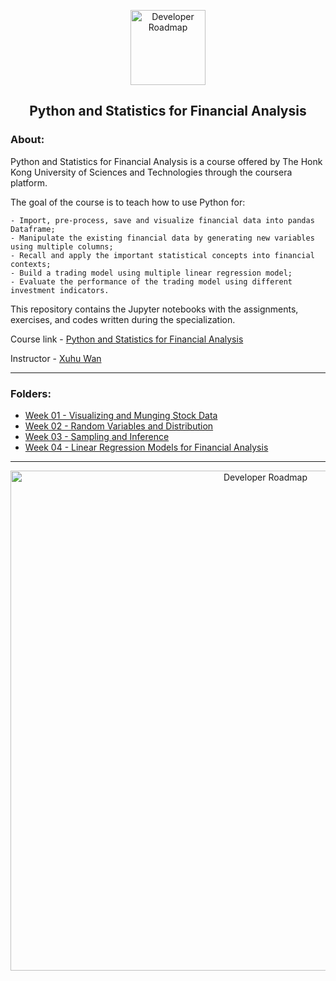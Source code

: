 <p align="center">
  <a href="https://github.com/marcoshsq/PythonFinancialAnalysis">
    <img src="https://github.com/marcoshsq/PythonFinancialAnalysis/blob/main/Images/AnalysisIcon.png" alt="Developer Roadmap" width="120" height="120">
  </a>
</p>
<h2 align="center">Python and Statistics for Financial Analysis</h2>

<h3>About:</h3>

Python and Statistics for Financial Analysis is a course offered by The Honk Kong University of Sciences and Technologies through the coursera platform.

The goal of the course is to teach how to use Python for:

    - Import, pre-process, save and visualize financial data into pandas Dataframe;
    - Manipulate the existing financial data by generating new variables using multiple columns;
    - Recall and apply the important statistical concepts into financial contexts;
    - Build a trading model using multiple linear regression model;
    - Evaluate the performance of the trading model using different investment indicators.
    
This repository contains the Jupyter notebooks with the assignments, exercises, and codes written during the specialization.

Course link - [Python and Statistics for Financial Analysis](https://www.coursera.org/learn/python-statistics-financial-analysis?)

Instructor - [Xuhu Wan](https://www.coursera.org/instructor/xuhuwan)

---

### Folders:

- [Week 01 - Visualizing and Munging Stock Data](https://github.com/marcoshsq/PythonFinancialAnalysis/tree/main/01.%20Visualizing%20and%20Munging%20Stock%20Data)
- [Week 02 - Random Variables and Distribution](https://github.com/marcoshsq/PythonFinancialAnalysis/tree/main/02.%20Random%20Variables%20and%20Distribution)
- [Week 03 - Sampling and Inference](https://github.com/marcoshsq/PythonFinancialAnalysis/tree/main/03.%20Sampling%20and%20Inference)
- [Week 04 - Linear Regression Models for Financial Analysis](https://github.com/marcoshsq/PythonFinancialAnalysis/tree/main/04.%20Linear%20Regression%20Models%20for%20Financial%20Analysis)

---

<p align="center">
  <a href="https://www.coursera.org/account/accomplishments/verify/8PFSXM3AYQ87">
    <img src="https://github.com/marcoshsq/PythonFinancialAnalysis/blob/main/Images/Python%20Financial%20Analysis%20Certificate.jpg" alt="Developer Roadmap" width="800" height="">
  </a>
</p>
